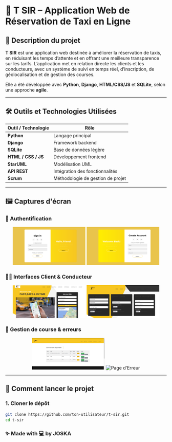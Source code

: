 # 🚖 T SIR – Application Web de Réservation de Taxi en Ligne

## 🧾 Description du projet

**T SIR** est une application web destinée à améliorer la réservation de taxis, en réduisant les temps d’attente et en offrant une meilleure transparence sur les tarifs. L’application met en relation directe les clients et les conducteurs, avec un système de suivi en temps réel, d’inscription, de géolocalisation et de gestion des courses.

Elle a été développée avec **Python**, **Django**, **HTML/CSS/JS** et **SQLite**, selon une approche **agile**.

---

## 🛠️ Outils et Technologies Utilisées

| Outil / Technologie | Rôle |
|---------------------|------|
| **Python**          | Langage principal |
| **Django**          | Framework backend |
| **SQLite**          | Base de données légère |
| **HTML / CSS / JS** | Développement frontend |
| **StarUML**         | Modélisation UML |
| **API REST**        | Intégration des fonctionnalités |
| **Scrum**           | Méthodologie de gestion de projet |

---

## 🖼️ Captures d'écran

### 🔐 Authentification

<div align="center">
  <img src="yassineXImane/img/1.png" alt="Page Sign In" width="45%"/>
  <img src="yassineXImane/img/2.png" alt="Page Sign Up" width="45%"/>
</div>

### 🧑‍💼 Interfaces Client & Conducteur

<div align="center">
  <img src="yassineXImane/img/3.png" alt="Accueil Client" width="45%"/>
  <img src="yassineXImane/img/4.png" alt="Création Profil Conducteur" width="45%"/>
</div>

### 📍 Gestion de course & erreurs

<div align="center">
  <img src="yassineXImane/img/5.png" alt="Liste des Courses" width="45%"/>
  <img src="yassineXImane/img/6.png" alt="Page d’Erreur" width="45%"/>
</div>


---

## 🚀 Comment lancer le projet

### 1. Cloner le dépôt

```bash
git clone https://github.com/ton-utilisateur/t-sir.git
cd t-sir
```
### ✨ Made with 💻 by JOSKA
